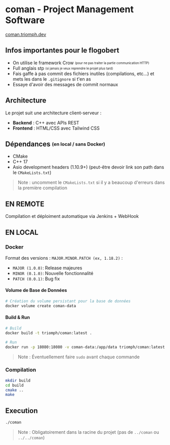 # coman - Project Management Software

 [coman.triomph.dev](https://coman.triomph.dev)

## Infos importantes pour le flogobert
- On utilise le framework Crow <sub><sup>(pour ne pas traiter la partie communication HTTP)</sup></sub>
- Full anglais stp <sub><sup>(si jamais je veux reprendre le projet plus tard)</sup></sub>
- Fais gaffe à pas commit des fichiers inutiles (compilations, etc...) et mets les dans le `.gitignore` si t'en as
- Essaye d'avoir des messages de commit normaux


## Architecture
Le projet suit une architecture client-serveur :
- **Backend** : C++ avec APIs REST
- **Frontend** : HTML/CSS avec Tailwind CSS

## Dépendances <sub><sup>(en local / sans Docker)</sup></sub>
- CMake
- C++ 17 
- Asio development headers (1.10.9+) (peut-être devoir link son path dans le `CMakeLists.txt`)

> Note : uncomment le `CMakeLists.txt` si il y a beaucoup d'erreurs dans la première compilation


## EN REMOTE
Compilation et déploiment automatique via Jenkins + WebHook

## EN LOCAL
### Docker
Format des versions : `MAJOR.MINOR.PATCH (ex, 1.18.2)` :
- `MAJOR (1.0.0)`: Release majeures <br>
- `MINOR (0.1.0)`: Nouvelle fonctionnalité <br>
- `PATCH (0.0.1)`: Bug fix

#### Volume de Base de Données
```bash
# Création du volume persistant pour la base de données
docker volume create coman-data
```

#### Build & Run
```bash
# Build
docker build -t triomph/coman:latest .

# Run
docker run -p 18080:18080 -v coman-data:/app/data triomph/coman:latest
```

> Note : Éventuellement faire `sudo` avant chaque commande


### Compilation
```bash
mkdir build
cd build
cmake ..
make
```

## Execution
```bash
./coman
```

> Note : Obligatoirement dans la racine du projet (pas de `../coman` ou `../../coman`)
